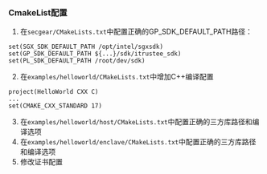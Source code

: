 ### CmakeList配置
1. 在`secgear/CMakeLists.txt`中配置正确的GP_SDK_DEFAULT_PATH路径：
```
set(SGX_SDK_DEFAULT_PATH /opt/intel/sgxsdk)
set(GP_SDK_DEFAULT_PATH ${...}/sdk/itrustee_sdk)
set(PL_SDK_DEFAULT_PATH /root/dev/sdk)
```
2. 在`examples/helloworld/CMakeLists.txt`中增加C++编译配置
```
project(HelloWorld CXX C)
...
set(CMAKE_CXX_STANDARD 17)
```
3. 在`examples/helloworld/host/CMakeLists.txt`中配置正确的三方库路径和编译选项
4. 在`examples/helloworld/enclave/CMakeLists.txt`中配置正确的三方库路径和编译选项
5. 修改证书配置
